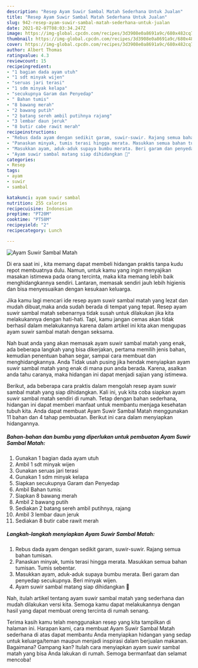 ```yaml
---
description: "Resep Ayam Suwir Sambal Matah Sederhana Untuk Jualan"
title: "Resep Ayam Suwir Sambal Matah Sederhana Untuk Jualan"
slug: 942-resep-ayam-suwir-sambal-matah-sederhana-untuk-jualan
date: 2021-02-07T08:03:34.247Z
image: https://img-global.cpcdn.com/recipes/3d3908e0a8691a9c/680x482cq70/ayam-suwir-sambal-matah-foto-resep-utama.jpg
thumbnail: https://img-global.cpcdn.com/recipes/3d3908e0a8691a9c/680x482cq70/ayam-suwir-sambal-matah-foto-resep-utama.jpg
cover: https://img-global.cpcdn.com/recipes/3d3908e0a8691a9c/680x482cq70/ayam-suwir-sambal-matah-foto-resep-utama.jpg
author: Albert Thomas
ratingvalue: 4.3
reviewcount: 15
recipeingredient:
- "1 bagian dada ayam utuh"
- "1 sdt minyak wijen"
- "seruas jari terasi"
- "1 sdm minyak kelapa"
- "secukupnya Garam dan Penyedap"
- " Bahan tumis"
- "8 bawang merah"
- "2 bawang putih"
- "2 batang sereh ambil putihnya rajang"
- "3 lembar daun jeruk"
- "8 butir cabe rawit merah"
recipeinstructions:
- "Rebus dada ayam dengan sedikit garam, suwir-suwir. Rajang semua bahan tumisan."
- "Panaskan minyak, tumis terasi hingga merata. Masukkan semua bahan tumisan. Tumis sebentar."
- "Masukkan ayam, aduk-aduk supaya bumbu merata. Beri garam dan penyedap secukupnya. Beri minyak wijen."
- "Ayam suwir sambal matang siap dihidangkan 🥰"
categories:
- Resep
tags:
- ayam
- suwir
- sambal

katakunci: ayam suwir sambal 
nutrition: 255 calories
recipecuisine: Indonesian
preptime: "PT20M"
cooktime: "PT58M"
recipeyield: "2"
recipecategory: Lunch

---
```



![Ayam Suwir Sambal Matah](https://img-global.cpcdn.com/recipes/3d3908e0a8691a9c/680x482cq70/ayam-suwir-sambal-matah-foto-resep-utama.jpg)

Di era  saat ini , kita memang dapat membeli hidangan praktis tanpa kudu repot membuatnya dulu. Namun, untuk kamu yang ingin menyajikan masakan istimewa pada orang tercinta, maka kita memang lebih baik menghidangkannya sendiri. Lantaran, memasak sendiri jauh lebih higienis dan bisa menyesuaikan dengan kesukaan keluarga.

Jika kamu lagi mencari ide resep ayam suwir sambal matah yang lezat dan mudah dibuat,maka anda sudah berada di tempat yang tepat. Resep ayam suwir sambal matah  sebenarnya tidak susah untuk dilakukan jika kita melakukannya dengan hati-hati. Tapi, kamu jangan cemas akan tidak berhasil dalam melakukannya 
karena dalam artikel ini kita akan mengupas ayam suwir sambal matah dengan seksama.  



Nah buat anda yang akan memasak ayam suwir sambal matah yang enak, ada beberapa langkah yang bisa dikerjakan, pertama memilih jenis bahan, kemudian penentuan bahan segar, sampai cara membuat dan menghidangkannya. Anda Tidak usah pusing jika hendak menyiapkan ayam suwir sambal matah yang enak di mana pun anda berada. Karena, asalkan anda  tahu caranya, maka hidangan ini dapat menjadi sajian yang istimewa.

Berikut, ada beberapa cara praktis  dalam mengolah resep ayam suwir sambal matah yang siap dihidangkan. Kali ini, yuk kita coba siapkan ayam suwir sambal matah sendiri di rumah. Tetap dengan bahan sederhana, hidangan ini dapat memberi manfaat untuk membantu menjaga kesehatan tubuh kita. Anda dapat membuat Ayam Suwir Sambal Matah menggunakan 11 bahan dan 4 tahap pembuatan. Berikut ini cara dalam menyiapkan hidangannya.

<!--inarticleads1-->

##### Bahan-bahan dan bumbu yang diperlukan untuk pembuatan Ayam Suwir Sambal Matah:

1. Gunakan 1 bagian dada ayam utuh
1. Ambil 1 sdt minyak wijen
1. Gunakan seruas jari terasi
1. Gunakan 1 sdm minyak kelapa
1. Siapkan secukupnya Garam dan Penyedap
1. Ambil  Bahan tumis:
1. Siapkan 8 bawang merah
1. Ambil 2 bawang putih
1. Sediakan 2 batang sereh ambil putihnya, rajang
1. Ambil 3 lembar daun jeruk
1. Sediakan 8 butir cabe rawit merah




<!--inarticleads2-->

##### Langkah-langkah menyiapkan Ayam Suwir Sambal Matah:

1. Rebus dada ayam dengan sedikit garam, suwir-suwir. Rajang semua bahan tumisan.
1. Panaskan minyak, tumis terasi hingga merata. Masukkan semua bahan tumisan. Tumis sebentar.
1. Masukkan ayam, aduk-aduk supaya bumbu merata. Beri garam dan penyedap secukupnya. Beri minyak wijen.
1. Ayam suwir sambal matang siap dihidangkan 🥰




Nah, itulah artikel tentang  ayam suwir sambal matah  yang sederhana dan mudah dilakukan versi kita. Semoga kamu dapat melakukannya dengan hasil yang dapat membuat oreng tercinta di rumah senang. 

Terima kasih kamu telah menggunakan resep yang kita tampilkan di halaman ini. Harapan kami, cara membuat  Ayam Suwir Sambal Matah sederhana di atas dapat membantu Anda menyiapkan hidangan yang sedap untuk keluarga/teman maupun menjadi inspirasi dalam berjualan makanan. Bagaimana? Gampang kan? Itulah cara menyiapkan ayam suwir sambal matah yang bisa Anda lakukan di rumah. Semoga bermanfaat dan selamat mencoba!

